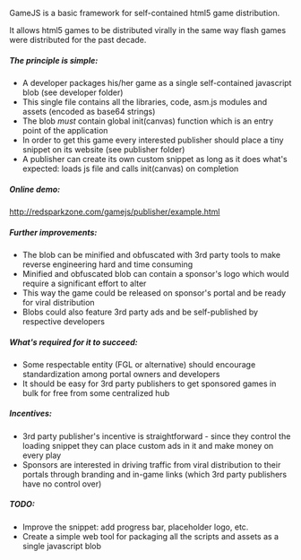 GameJS is a basic framework for self-contained html5 game distribution.

It allows html5 games to be distributed virally in the same way flash games were distributed for the past decade.

##### The principle is simple:
- A developer packages his/her game as a single self-contained javascript blob (see developer folder)
- This single file contains all the libraries, code, asm.js modules and assets (encoded as base64 strings)
- The blob *must* contain global init(canvas) function which is an entry point of the application
- In order to get this game every interested publisher should place a tiny snippet on its website (see publisher folder)
- A publisher can create its own custom snippet as long as it does what's expected: loads js file and calls init(canvas) on completion

##### Online demo:
http://redsparkzone.com/gamejs/publisher/example.html

##### Further improvements:
- The blob can be minified and obfuscated with 3rd party tools to make reverse engineering hard and time consuming
- Minified and obfuscated blob can contain a sponsor's logo which would require a significant effort to alter
- This way the game could be released on sponsor's portal and be ready for viral distribution
- Blobs could also feature 3rd party ads and be self-published by respective developers

##### What's required for it to succeed:
- Some respectable entity (FGL or alternative) should encourage standardization among portal owners and developers
- It should be easy for 3rd party publishers to get sponsored games in bulk for free from some centralized hub

##### Incentives:
- 3rd party publisher's incentive is straightforward - since they control the loading snippet they can place custom ads in it and make money on every play
- Sponsors are interested in driving traffic from viral distribution to their portals through branding and in-game links (which 3rd party publishers have no control over)

##### TODO:
- Improve the snippet: add progress bar, placeholder logo, etc.
- Create a simple web tool for packaging all the scripts and assets as a single javascript blob
